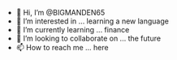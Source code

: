 - 👋 Hi, I’m @BIGMANDEN65
- 👀 I’m interested in ... learning a new language 
- 🌱 I’m currently learning ... finance 
- 💞️ I’m looking to collaborate on ... the future
- 📫 How to reach me ... here

<!---
BIGMANDEN65/BIGMANDEN65 is a ✨ special ✨ repository because its `README.md` (this file) appears on your GitHub profile.
You can click the Preview link to take a look at your changes.
--->
